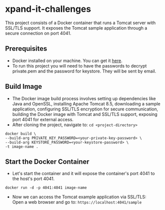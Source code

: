 # xpand-it-challenges

This project consists of a Docker container that runs a Tomcat server with SSL/TLS support. It exposes the Tomcat sample application through a secure connection on port 4041. <br>

## Prerequisites
* Docker installed on your machine. You can get it [here](https://docs.docker.com/get-docker/).
* To run this project you will need to have the passwords to decrypt private.pem and the password for keystore. They will be sent by email.

## Build Image
* The Docker image build process involves setting up dependencies like Java and OpenSSL, installing Apache Tomcat 8.5, downloading a sample application, configuring SSL/TLS encryption for secure communication, building the Docker image with Tomcat and SSL/TLS support, exposing port 4041 for external access. 
* After cloning the project, navigate to:
``` cd <project-directory> ```
```
docker build \
--build-arg PRIVATE_KEY_PASSWORD=<your-private-key-password> \
--build-arg KEYSTORE_PASSWORD=<your-keystore-password> \
-t image-name .
```
## Start the Docker Container
* Let's start the container and it will expose the container's port 4041 to the host's port 4041.
```
docker run -d -p 4041:4041 image-name
```
* Now we can access the Tomcat example application via SSL/TLS:<br>
Open a web browser and go to: ```https://localhost:4041/sample```